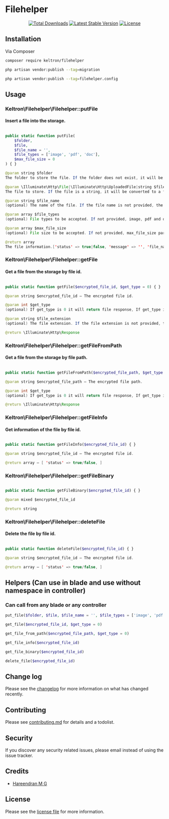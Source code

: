 # Filehelper


<p align="center">
<a href="https://packagist.org/packages/keltron/filehelper"><img src="https://img.shields.io/packagist/dt/keltron/filehelper" alt="Total Downloads"></a>
<a href="https://packagist.org/packages/keltron/filehelper"><img src="https://img.shields.io/packagist/v/keltron/filehelper" alt="Latest Stable Version"></a>
<a href="https://packagist.org/packages/keltron/filehelper"><img src="https://img.shields.io/packagist/l/keltron/filehelper" alt="License"></a>
</p>

## Installation

Via Composer

``` bash
composer require keltron/filehelper
```
```bash
php artisan vendor:publish --tag=migration
```
```bash
php artisan vendor:publish --tag=filehelper.config
```

## Usage

### Keltron\Filehelper\Filehelper::putFile
#### Insert a file into the storage.


``` php

public static function putFile(
    $folder,
    $file,
    $file_name = '',
    $file_types = ['image', 'pdf', 'doc'],
    $max_file_size = 0
) { }

```

``` java
@param string $folder
The folder to store the file. If the folder does not exist, it will be created.

@param \Illuminate\Http\File|\Illuminate\Http\UploadedFile|string $file
The file to store. If the file is a string, it will be converted to a file.

@param string $file_name
(optional) The name of the file. If the file name is not provided, the file name will be the original file name.

@param array $file_types
(optional) File types to be accepted. If not provided, image, pdf and doc files will be accepted. Example: ['image', 'pdf']. Default: ['image', 'pdf', 'doc']

@param array $max_file_size
(optional) File size to be accepted. If not provided, max_file_size parameter in filehelper config file will be used.

@return array
The file information.['status' => true|false, 'message' => '', 'file_name' => '', 'file_path' => '', 'file_url' => '']

```

### Keltron\Filehelper\Filehelper::getFile

#### Get a file from the storage by file id.

``` php

public static function getFile($encrypted_file_id, $get_type = 0) { }

```

``` java
@param string $encrypted_file_id — The encrypted file id.

@param int $get_type
(optional) If get_type is 0 it will return file response, If get_type is 1 the file is forcefully download. By default get_type is 0

@param string $file_extension
(optional) The file extension. If the file extension is not provided, the file extension will be the original file extension.

@return \Illuminate\Http\Response

```

### Keltron\Filehelper\Filehelper::getFileFromPath

#### Get a file from the storage by file path.

``` php

public static function getFileFromPath($encrypted_file_path, $get_type = 0) { }

```

``` java
@param string $encrypted_file_path — The encrypted file path.

@param int $get_type
(optional) If get_type is 0 it will return file response, If get_type is 1 the file is forcefully download. By default get_type is 0

@return \Illuminate\Http\Response
```

### Keltron\Filehelper\Filehelper::getFileInfo

#### Get information of the file by file id.
 ``` php

public static function getFileInfo($encrypted_file_id) { }

```

``` java
@param string $encrypted_file_id — The encrypted file id.

@return array — [ 'status' => true/false, ]
```

### Keltron\Filehelper\Filehelper::getFileBinary
 
 ``` php

public static function getFileBinary($encrypted_file_id) { }

```

``` java
@param mixed $encrypted_file_id

@return string
```

### Keltron\Filehelper\Filehelper::deleteFile

#### Delete the file by file id.

``` php

public static function deleteFile($encrypted_file_id) { }

```

``` java
@param string $encrypted_file_id — The encrypted file id.

@return array — [ 'status' => true/false, ]

```
## Helpers (Can use in blade and use without namespace in controller)
### Can call from any blade or any controller
``` php
put_file($folder, $file, $file_name = '', $file_types = ['image', 'pdf', 'doc'], $max_file_size = 0)

get_file($encrypted_file_id, $get_type = 0)

get_file_from_path($encrypted_file_path, $get_type = 0)

get_file_info($encrypted_file_id)

get_file_binary($encrypted_file_id)

delete_file($encrypted_file_id)
```

## Change log

Please see the [changelog](changelog.md) for more information on what has changed recently.

## Contributing

Please see [contributing.md](contributing.md) for details and a todolist.

## Security

If you discover any security related issues, please email  instead of using the issue tracker.

## Credits
- <a href="https://hareendran.ml">Hareendran M G</a>


## License

Please see the [license file](license.md) for more information.

